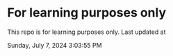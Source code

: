 # For learning purposes only
This repo is for learning purposes only.
Last updated at

Sunday, July 7, 2024 3:03:55 PM

